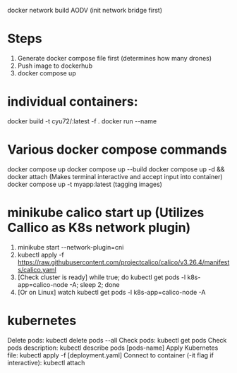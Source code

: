 docker network build AODV (init network bridge first)

# Steps
1) Generate docker compose file first (determines how many drones)
2) Push image to dockerhub 
3) docker compose up

# individual containers:
docker build -t cyu72/<image-name>:latest -f <path-to-dockerfile> .
docker run --name <container-name> <image-name>

# Various docker compose commands
docker compose up 
docker compose up --build
docker compose up -d && docker attach <container-name> (Makes terminal interactive and accept input into container)
docker compose up -t myapp:latest (tagging images)

# minikube calico start up (Utilizes Callico as K8s network plugin)
1) minikube start --network-plugin=cni
2) kubectl apply -f https://raw.githubusercontent.com/projectcalico/calico/v3.26.4/manifests/calico.yaml 
3) [Check cluster is ready] while true; do kubectl get pods -l k8s-app=calico-node -A; sleep 2; done 
4) [Or on Linux] watch kubectl get pods -l k8s-app=calico-node -A

# kubernetes
Delete pods: kubectl delete pods --all
Check pods: kubectl get pods
Check pods description: kubectl describe pods [pods-name]
Apply Kubernetes file: kubectl apply -f [deployment.yaml]
Connect to container (-it flag if interactive): kubectl attach <container name>

